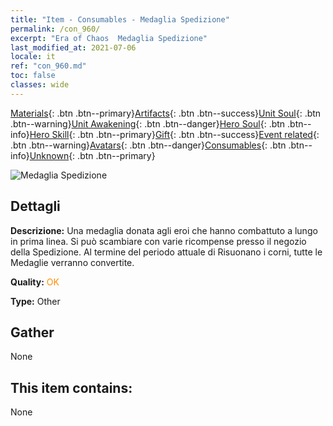 ```yaml
---
title: "Item - Consumables - Medaglia Spedizione"
permalink: /con_960/
excerpt: "Era of Chaos  Medaglia Spedizione"
last_modified_at: 2021-07-06
locale: it
ref: "con_960.md"
toc: false
classes: wide
---
```

 [Materials](/ItemsIT/){: .btn .btn--primary}[Artifacts](/ItemsIT/Artifacts/){: .btn .btn--success}[Unit Soul](/ItemsIT/UnitSoul/){: .btn .btn--warning}[Unit Awakening](/ItemsIT/UnitAwakening/){: .btn .btn--danger}[Hero Soul](/ItemsIT/HeroSoul/){: .btn .btn--info}[Hero Skill](/ItemsIT/HeroSkill/){: .btn .btn--primary}[Gift](/ItemsIT/Gift/){: .btn .btn--success}[Event related](/ItemsIT/Events/){: .btn .btn--warning}[Avatars](/ItemsIT/Avatars/){: .btn .btn--danger}[Consumables](/ItemsIT/Consumables/){: .btn .btn--info}[Unknown](/ItemsIT/Unknown/){: .btn .btn--primary}

 ![Medaglia Spedizione](/images/t/i_40055.png)

## Dettagli
 **Descrizione:** Una medaglia donata agli eroi che hanno combattuto a lungo in prima linea. Si può scambiare con varie ricompense presso il negozio della Spedizione. Al termine del periodo attuale di Risuonano i corni, tutte le Medaglie verranno convertite.

 **Quality:** <span style="color: #FF8C00">OK</span>

 **Type:** Other

## Gather

  None

## This item contains:

  None

